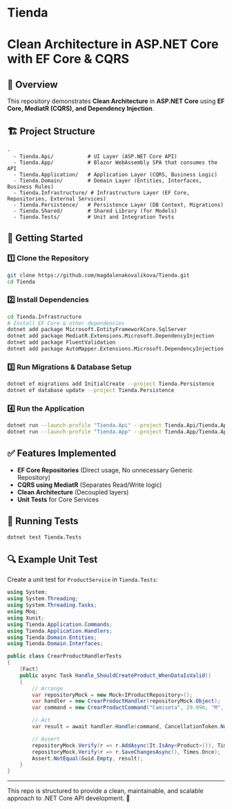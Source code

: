 # Tienda
# Clean Architecture in ASP.NET Core with EF Core & CQRS

## 📌 Overview
This repository demonstrates **Clean Architecture** in **ASP.NET Core** using **EF Core, MediatR (CQRS), and Dependency Injection**.

## 🏗️ Project Structure
```plaintext
- 
  - Tienda.Api/           # UI Layer (ASP.NET Core API)
  - Tienda.App/           # Blazor WebAssembly SPA that consumes the API
  - Tienda.Application/   # Application Layer (CQRS, Business Logic)
  - Tienda.Domain/        # Domain Layer (Entities, Interfaces, Business Rules)
  - Tienda.Infrastructure/ # Infrastructure Layer (EF Core, Repositories, External Services)
  - Tienda.Persistence/   # Persistence Layer (DB Context, Migrations)
  - Tienda.Shared/        # Shared Library (for Models)
  - Tienda.Tests/         # Unit and Integration Tests
```

## 🚀 Getting Started
### 1️⃣ Clone the Repository
```sh
git clone https://github.com/magdalenakovalikova/Tienda.git
cd Tienda
```

### 2️⃣ Install Dependencies
```sh
cd Tienda.Infrastructure
# Install EF Core & other dependencies
dotnet add package Microsoft.EntityFrameworkCore.SqlServer
dotnet add package MediatR.Extensions.Microsoft.DependencyInjection
dotnet add package FluentValidation
dotnet add package AutoMapper.Extensions.Microsoft.DependencyInjection
```

### 3️⃣ Run Migrations & Database Setup
```sh
dotnet ef migrations add InitialCreate --project Tienda.Persistence
dotnet ef database update --project Tienda.Persistence
```

### 4️⃣ Run the Application
```sh
dotnet run --launch-profile "Tienda.Api" --project Tienda.Api/Tienda.Api.csproj
dotnet run --launch-profile "Tienda.App" --project Tienda.App/Tienda.App.csproj
```

## ✅ Features Implemented
- **EF Core Repositories** (Direct usage, No unnecessary Generic Repository)
- **CQRS using MediatR** (Separates Read/Write logic)
- **Clean Architecture** (Decoupled layers)
- **Unit Tests** for Core Services

## 🧪 Running Tests
```sh
dotnet test Tienda.Tests
```

## 🔍 Example Unit Test
Create a unit test for `ProductService` in `Tienda.Tests`:

```csharp
using System;
using System.Threading;
using System.Threading.Tasks;
using Moq;
using Xunit;
using Tienda.Application.Commands;
using Tienda.Application.Handlers;
using Tienda.Domain.Entities;
using Tienda.Domain.Interfaces;

public class CrearProductHandlerTests
{
    [Fact]
    public async Task Handle_ShouldCreateProduct_WhenDataIsValid()
    {
        // Arrange
        var repositoryMock = new Mock<IProductRepository>();
        var handler = new CrearProductHandler(repositoryMock.Object);
        var command = new CrearProductCommand("Camiseta", 29.99m, "M", "Rojo");

        // Act
        var result = await handler.Handle(command, CancellationToken.None);

        // Assert
        repositoryMock.Verify(r => r.AddAsync(It.IsAny<Product>()), Times.Once);
        repositoryMock.Verify(r => r.SaveChangesAsync(), Times.Once);
        Assert.NotEqual(Guid.Empty, result);
    }
}
```

---
This repo is structured to provide a clean, maintainable, and scalable approach to .NET Core API development. 🚀
